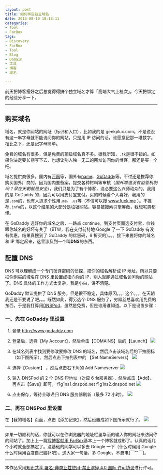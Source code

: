 ```yaml
---
layout: post
title: 如何绑定独立域名
date: 2013-08-10 18:18:11
categories:
- Tool
- FarBox
tags:
- Discovery
- FarBox
- Tool
- Blog
- Domain
- 工具
- 博客
- 域名

---
```


前天把博客搭好之后总觉得得搞个独立域名才算「高端大气上档次」。今天把绑定的经验分享一下。

---

## **购买域名**

域名，就是你网站的网址（标识和入口），比如我的是 geekplux.com。不是说没有这一串字母就不能访问你的网站，只是用 IP 访问的话，谁愿意记那一堆数字。相比之下，还是记字母简单。

免费的域名有很多，但是免费的顶级域名真不多。据我所知，`.tk`是很不错的。如果你决定要长期写下去，也想让别人独一无二的网址访问你的博客，那还是买一个吧。

域名提供商很多，国内有[万网](http://www.net.cn/)等，国外有[name](http://www.name.com/)、[GoDaddy](http://www.godaddy.com/)等。不过还是推荐你购买国外厂商的，因为国内要备案，提交各种材料等审核（_国外难道没有监管机制吗？呆在天朝就是安全_），我们只是为了有个博客，没必要这么兴师动众的。我用的是 GoDaddy 的，因为可以用支付宝支付。买的时候看个人喜好，我用的是`.com`的，也有人追求个性用`.me`、`.us`等（不信可以搜 www.fuck.me ）。不推荐`.info`的，以这个结尾的大部分是垃圾网站，容易被搜索引擎屏蔽，我想宅男都懂。

在 GoDaddy 选好你的域名之后，一路点 continue，到支付页面选支付宝，价钱跟你域名的好坏有关了（BTW，我在支付前特地 Google 了一下 GoDaddy 有没有优惠，结果真搜到了 GoDaddy 的优惠码，6 折买的）。。。接下来要将你的域名和 IP 绑定起来，这里涉及到一个叫**DNS**的东西。

<!-- more -->

## **配置 DNS**

DNS 可以理解成一个专门破译密码的侦探，把你的域名解析成 IP 地址，所以只要把你刚买的域名在 DNS 里设置成指向你的 IP，别人就能通过域名访问你的网站了。DNS 具体的工作方式太复杂，我是小白，讲不清楚。

GoDaddy 默认提供了 DNS 服务，但是很不稳定，具体原因。。。这个。。。在天朝我还是不要说了吧。。。既然如此，得另选个 DNS 服务了，穷屌丝总喜欢用免费的东西，于是我打算用[DNSPod](https://www.dnspod.cn/)，虽然是免费，但是谁用谁知道。以下是设置步骤：

### **一、先在 GoDaddy 里设置**

1. 登录 http://www.godaddy.com
2. 登录后，选择【My Account】，然后单击【DOMAINS】后的【Launch】
   ![](https://geekpluxblog.oss-cn-hongkong.aliyuncs.com/bind-domain/godaddy1.jpg)

3. 在域名列表中找到要修改要修改 DNS 的域名，然后点击该域名后的下拉图标（如下图所示），然后点击下拉列表中的 【Set NameServers】
   ![](https://geekpluxblog.oss-cn-hongkong.aliyuncs.com/bind-domain/godaddy2.jpg)

4. 选择【Custom】 ，然后点击右下角的 Add Nameserver
   ![](https://geekpluxblog.oss-cn-hongkong.aliyuncs.com/bind-domain/add-server.jpg)

5. 输入 DNSPod 的 2 个 DNS 短地址（对应 6 台服务器），然后点击【Add】，再点击【Save】即可。
   f1g1ns1.dnspod.net
   f1g1ns2.dnspod.net
   ![](https://geekpluxblog.oss-cn-hongkong.aliyuncs.com/bind-domain/godaddy3.jpg)

6. 点击保存，等待全球递归 DNS 服务器刷新（最多 72 小时）。
   ![](https://geekpluxblog.oss-cn-hongkong.aliyuncs.com/bind-domain/dns-refresh.jpg)

### **二、再在 DNSPod 里设置**

在【我的域名】页面，点击【添加记录】，然后设置成如下图所示就行了。
![](https://geekpluxblog.oss-cn-hongkong.aliyuncs.com/bind-domain/dns.jpg)

---

如果一切顺利的话，你就可以在你浏览器的地址栏里华丽的输入你的网址来访问你的网站了。加上上一篇[写博客就用 FarBox](http://www.geekplux.com/2013/08/08/写博客就用FarBox/)基本上一个博客就成形了。认真的话几个小时就全部搞定了。没基础的同学可以多去 Google 一下（什么时候用 Google 什么时候用百度自己脑补吧）。送大家一句话，多 Google，不费电(￣︶￣)。

---

本作品采用[知识共享 署名-非商业性使用-禁止演绎 4.0 国际 许可协议](http://creativecommons.org/licenses/by-nc-nd/4.0/)进行许可。
